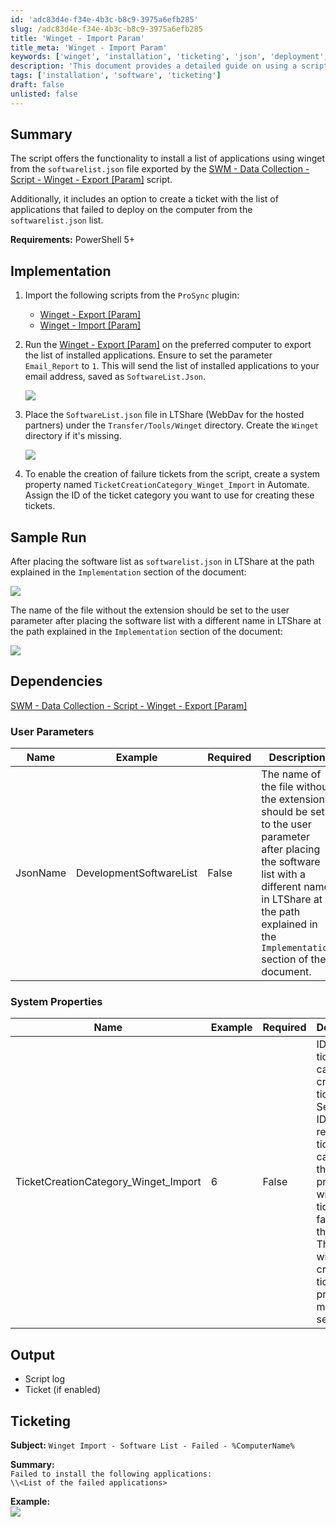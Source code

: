 ```yaml
---
id: 'adc83d4e-f34e-4b3c-b8c9-3975a6efb285'
slug: /adc83d4e-f34e-4b3c-b8c9-3975a6efb285
title: 'Winget - Import Param'
title_meta: 'Winget - Import Param'
keywords: ['winget', 'installation', 'ticketing', 'json', 'deployment', 'software']
description: 'This document provides a detailed guide on using a script to install applications via winget from a JSON file. It also includes instructions for creating tickets for failed installations, ensuring a streamlined software deployment process.'
tags: ['installation', 'software', 'ticketing']
draft: false
unlisted: false
---
```


## Summary

The script offers the functionality to install a list of applications using winget from the `softwarelist.json` file exported by the [SWM - Data Collection - Script - Winget - Export [Param]](/docs/f9b8a027-e797-49c6-848d-7cb667a16ce0) script.

Additionally, it includes an option to create a ticket with the list of applications that failed to deploy on the computer from the `softwarelist.json` list.

**Requirements:** PowerShell 5+

## Implementation

1. Import the following scripts from the `ProSync` plugin:  
   - [Winget - Export [Param]](/docs/f9b8a027-e797-49c6-848d-7cb667a16ce0)  
   - [Winget - Import [Param]](https://proval.itglue.com/5078775/docs/15522130)  

2. Run the [Winget - Export [Param]](/docs/f9b8a027-e797-49c6-848d-7cb667a16ce0) on the preferred computer to export the list of installed applications. Ensure to set the parameter `Email_Report` to `1`. This will send the list of installed applications to your email address, saved as `SoftwareList.Json`.

   ![](../../../static/img/Winget---Import-Param/image_1.png)

3. Place the `SoftwareList.json` file in LTShare (WebDav for the hosted partners) under the `Transfer/Tools/Winget` directory. Create the `Winget` directory if it's missing.

   ![](../../../static/img/Winget---Import-Param/image_2.png)

4. To enable the creation of failure tickets from the script, create a system property named `TicketCreationCategory_Winget_Import` in Automate. Assign the ID of the ticket category you want to use for creating these tickets.

## Sample Run

After placing the software list as `softwarelist.json` in LTShare at the path explained in the `Implementation` section of the document:

![](../../../static/img/Winget---Import-Param/image_3.png)

The name of the file without the extension should be set to the user parameter after placing the software list with a different name in LTShare at the path explained in the `Implementation` section of the document:

![](../../../static/img/Winget---Import-Param/image_4.png)

## Dependencies

[SWM - Data Collection - Script - Winget - Export [Param]](/docs/f9b8a027-e797-49c6-848d-7cb667a16ce0)

### User Parameters

| Name         | Example                 | Required | Description                                                                                                                                                                                                                      |
|--------------|-------------------------|----------|----------------------------------------------------------------------------------------------------------------------------------------------------------------------------------------------------------------------------------|
| JsonName     | DevelopmentSoftwareList  | False    | The name of the file without the extension should be set to the user parameter after placing the software list with a different name in LTShare at the path explained in the `Implementation` section of the document.          |

### System Properties

| Name                                   | Example | Required | Description                                                                                                                                                                                                                      |
|----------------------------------------|---------|----------|----------------------------------------------------------------------------------------------------------------------------------------------------------------------------------------------------------------------------------|
| TicketCreationCategory_Winget_Import   | 6       | False    | ID of the ticket category to create a ticket. Setting the ID of the relevant ticket category in this system property will enable ticketing on failure for the script. The script will not create a ticket if this property is missing or set to 0. |

## Output

- Script log
- Ticket (if enabled)

## Ticketing

**Subject:** `Winget Import - Software List - Failed - %ComputerName%`

**Summary:**  
`Failed to install the following applications:`  
`\\<List of the failed applications>`

**Example:**  
![](../../../static/img/Winget---Import-Param/image_5.png)


